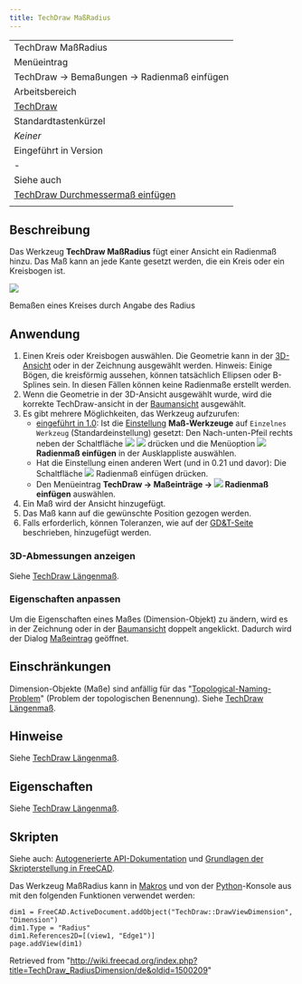 ```yaml
---
title: TechDraw MaßRadius
---
```


|                                                                                                    |
| -------------------------------------------------------------------------------------------------- |
| TechDraw MaßRadius                                                                                 |
| Menüeintrag                                                                                        |
| TechDraw → Bemaßungen → Radienmaß einfügen                                                         |
| Arbeitsbereich                                                                                     |
| [TechDraw](/TechDraw_Workbench/de "TechDraw Workbench/de")                                         |
| Standardtastenkürzel                                                                               |
| _Keiner_                                                                                           |
| Eingeführt in Version                                                                              |
| -                                                                                                  |
| Siehe auch                                                                                         |
| [TechDraw Durchmessermaß einfügen](/TechDraw_DiameterDimension/de "TechDraw DiameterDimension/de") |
|                                                                                                    |

## Beschreibung

Das Werkzeug **TechDraw MaßRadius** fügt einer Ansicht ein Radienmaß hinzu. Das Maß kann an jede Kante gesetzt werden, die ein Kreis oder ein Kreisbogen ist.

![](/images/TechDraw_Dimension_Radius_example.png)

Bemaßen eines Kreises durch Angabe des Radius

## Anwendung

1. Einen Kreis oder Kreisbogen auswählen. Die Geometrie kann in der [3D-Ansicht](/3D_view/de "3D view/de") oder in der Zeichnung ausgewählt werden. Hinweis: Einige Bögen, die kreisförmig aussehen, können tatsächlich Ellipsen oder B-Splines sein. In diesen Fällen können keine Radienmaße erstellt werden.
2. Wenn die Geometrie in der 3D-Ansicht ausgewählt wurde, wird die korrekte TechDraw-ansicht in der [Baumansicht](/Tree_view/de "Tree view/de") ausgewählt.
3. Es gibt mehrere Möglichkeiten, das Werkzeug aufzurufen:
   - [eingeführt in 1.0](/Release_notes_1.0/de "Release notes 1.0/de"): Ist die [Einstellung](/TechDraw_Preferences/de#Maßeinträge "TechDraw Preferences/de") **Maß-Werkzeuge** auf `Einzelnes Werkzeug` (Standardeinstellung) gesetzt: Den Nach-unten-Pfeil rechts neben der Schaltfläche ![](/images/TechDraw_Dimension.svg) ![](/images/Toolbar_flyout_arrow.svg) drücken und die Menüoption **![](/images/TechDraw_RadiusDimension.svg) Radienmaß einfügen** in der Ausklappliste auswählen.
   - Hat die Einstellung einen anderen Wert (und in 0.21 und davor): Die Schaltfläche ![](/images/TechDraw_RadiusDimension.svg) Radienmaß einfügen drücken.
   - Den Menüeintrag **TechDraw → Maßeinträge → ![](/images/TechDraw_RadiusDimension.svg) Radienmaß einfügen** auswählen.
4. Ein Maß wird der Ansicht hinzugefügt.
5. Das Maß kann auf die gewünschte Position gezogen werden.
6. Falls erforderlich, können Toleranzen, wie auf der [GD&T-Seite](/TechDraw_Geometric_dimensioning_and_tolerancing/de#Toleranzen "TechDraw Geometric dimensioning and tolerancing/de") beschrieben, hinzugefügt werden.

### 3D-Abmessungen anzeigen

Siehe [TechDraw Längenmaß](/TechDraw_LengthDimension/de#3D-Abmessungen_anzeigen "TechDraw LengthDimension/de").

### Eigenschaften anpassen

Um die Eigenschaften eines Maßes (Dimension-Objekt) zu ändern, wird es in der Zeichnung oder in der [Baumansicht](/Tree_view/de "Tree view/de") doppelt angeklickt. Dadurch wird der Dialog [Maßeintrag](/TechDraw_LengthDimension/de#Dialog_Maßeintrag "TechDraw LengthDimension/de") geöffnet.

## Einschränkungen

Dimension-Objekte (Maße) sind anfällig für das "[Topological-Naming-Problem](/Topological_naming_problem/de "Topological naming problem/de")" (Problem der topologischen Benennung). Siehe [TechDraw Längenmaß](/TechDraw_LengthDimension/de "TechDraw LengthDimension/de").

## Hinweise

Siehe [TechDraw Längenmaß](/TechDraw_LengthDimension/de#Hinweise "TechDraw LengthDimension/de").

## Eigenschaften

Siehe [TechDraw Längenmaß](/TechDraw_LengthDimension/de#Eigenschaften "TechDraw LengthDimension/de").

## Skripten

Siehe auch: [Autogenerierte API-Dokumentation](https://freecad.github.io/SourceDoc/) und [Grundlagen der Skripterstellung in FreeCAD](/FreeCAD_Scripting_Basics/de "FreeCAD Scripting Basics/de").

Das Werkzeug MaßRadius kann in [Makros](/Macros/de "Macros/de") und von der [Python](/Python/de "Python/de")-Konsole aus mit den folgenden Funktionen verwendet werden:

```
dim1 = FreeCAD.ActiveDocument.addObject("TechDraw::DrawViewDimension", "Dimension")
dim1.Type = "Radius"
dim1.References2D=[(view1, "Edge1")]
page.addView(dim1)

```

Retrieved from "<http://wiki.freecad.org/index.php?title=TechDraw_RadiusDimension/de&oldid=1500209>"

